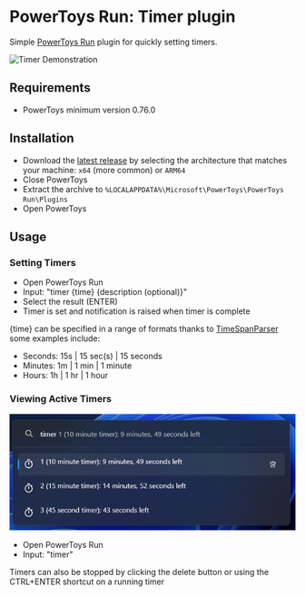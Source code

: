 # PowerToys Run: Timer plugin

Simple [PowerToys Run](https://learn.microsoft.com/windows/powertoys/run) plugin for quickly setting timers.

![Timer Demonstration](./assets/timers.gif)

## Requirements

- PowerToys minimum version 0.76.0

## Installation

- Download the [latest release](https://github.com/CoreyHayward/PowerToys-Run-Timer/releases/) by selecting the architecture that matches your machine: `x64` (more common) or `ARM64`
- Close PowerToys
- Extract the archive to `%LOCALAPPDATA%\Microsoft\PowerToys\PowerToys Run\Plugins`
- Open PowerToys

## Usage
### Setting Timers
- Open PowerToys Run
- Input: "timer {time} {description (optional)}"
- Select the result (ENTER)
- Timer is set and notification is raised when timer is complete

{time} can be specified in a range of formats thanks to [TimeSpanParser](https://github.com/pengowray/TimeSpanParser) some examples include:
- Seconds: 15s | 15 sec(s) | 15 seconds
- Minutes: 1m | 1 min | 1 minute
- Hours: 1h | 1 hr | 1 hour

### Viewing Active Timers
![See active timers](./assets/active-timers.png)
- Open PowerToys Run
- Input: "timer"

Timers can also be stopped by clicking the delete button or using the CTRL+ENTER shortcut on a running timer